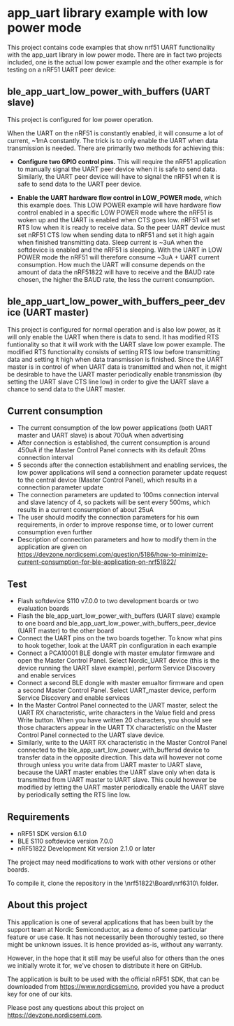 app_uart library example with low power mode
==================

This project contains code examples that show nrf51 UART functionality with the app_uart library in low power mode.
There are in fact two projects included, one is the actual low power example and the other example is for testing on a nRF51 UART peer device:

ble_app_uart_low_power_with_buffers (UART slave)
------------
This project is configured for low power operation.
 
When the UART on the nRF51 is constantly enabled, it will consume a lot of current, ~1mA constantly. The trick is to only enable the UART when data transmission is needed. There are primarily two methods for achieving this: 

- **Configure two GPIO control pins.** This will require the nRF51 application to manually signal the UART peer device when it is safe to send data. Similarly, the UART peer device will have to signal the nRF51 when it is safe to send data to the UART peer device. 

- **Enable the UART hardware flow control in LOW_POWER mode**, which this example does. This LOW POWER example will have hardware flow control enabled in a specific LOW POWER mode where the nRF51 is woken up and the UART is enabled when CTS goes low. nRF51 will set RTS low when it is ready to receive data. So the peer UART device must set nRF51 CTS low when sending data to nRF51 and set it high again when finished transmitting data.
Sleep current is ~3uA when the softdevice is enabled and the nRF51 is sleeping. With the UART in LOW POWER mode the nRF51 will therefore consume ~3uA + UART current consumption. How much the UART will consume depends on the amount of data the nRF51822 will have to receive and the BAUD rate chosen, the higher the BAUD rate, the less the current consumption. 

ble_app_uart_low_power_with_buffers_peer_device (UART master)
------------
This project is configured for normal operation and is also low power, as it will only enable the UART when there is data to send. It has modified RTS funtionality so that it will work with the UART slave low power example. The modified RTS functionality consists of setting RTS low before transmitting data and setting it high when data transmission is finished. Since the UART master is in control of when UART data is transmitted and when not, it might be desirable to have the UART master periodically enable transmission (by setting the UART slave CTS line low) in order to give the UART slave a chance to send data to the UART master.

Current consumption
------------
- The current consumption of the low power applications (both UART master and UART slave) is about 700uA when advertising
- After connection is established, the current consumption is around 450uA if the Master Control Panel connects with its default 20ms connection interval
- 5 seconds after the connection establishment and enabling services, the low power applications will send a connection parameter update request to the central device (Master Control Panel), which results in a connection parameter update
- The connection parameters are updated to 100ms connection interval and slave latency of 4, so packets will be sent every 500ms, which results in a current consumption of about 25uA
- The user should modify the connection parameters for his own requirements, in order to improve response time, or to lower current consumption even further
- Description of connection parameters and how to modify them in the application are given on https://devzone.nordicsemi.com/question/5186/how-to-minimize-current-consumption-for-ble-application-on-nrf51822/

Test
------------
- Flash softdevice S110 v7.0.0 to two development boards or two evaluation boards
- Flash the ble_app_uart_low_power_with_buffers (UART slave) example to one board and ble_app_uart_low_power_with_buffers_peer_device (UART master) to the other board
- Connect the UART pins on the two boards together. To know what pins to hook together, look at the UART pin configuration in each example
- Connect a PCA10001 BLE dongle with master emulator firmware and open the Master Control Panel. Select Nordic_UART device (this is the device running the UART slave example), perform Service Discovery and enable services
- Connect a second BLE dongle with master emualtor firmware and open a second Master Control Panel. Select UART_master device, perform Service Discovery and enable services
- In the Master Control Panel connected to the UART master, select the UART RX characteristic, write characters in the Value field and press Write button. When you have written 20 characters, you should see those characters appear in the UART TX characteristic on the Master Control Panel connected to the UART slave device.
- Similarly, write to the UART RX characteristic in the Master Control Panel connected to the ble_app_uart_low_power_with_buffersd device to transfer data in the opposite direction. This data will however not come through unless you write data from UART master to UART slave, because the UART master enables the UART slave only when data is transmitted from UART master to UART slave. This could however be modified by letting the UART master periodically enable the UART slave by periodically setting the RTS line low. 
 
Requirements
------------
- nRF51 SDK version 6.1.0
- BLE S110 softdevice version 7.0.0
- nRF51822 Development Kit version 2.1.0 or later

The project may need modifications to work with other versions or other boards. 

To compile it, clone the repository in the \nrf51822\Board\nrf6310\ folder.

About this project
------------------
This application is one of several applications that has been built by the support team at Nordic Semiconductor, as a demo of some particular feature or use case. It has not necessarily been thoroughly tested, so there might be unknown issues. It is hence provided as-is, without any warranty. 

However, in the hope that it still may be useful also for others than the ones we initially wrote it for, we've chosen to distribute it here on GitHub. 

The application is built to be used with the official nRF51 SDK, that can be downloaded from https://www.nordicsemi.no, provided you have a product key for one of our kits.

Please post any questions about this project on https://devzone.nordicsemi.com.
